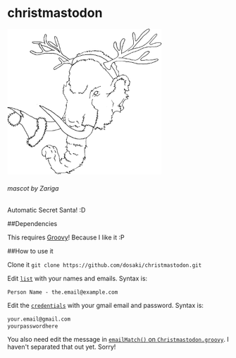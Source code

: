 christmastodon
==============

<img src="https://raw.githubusercontent.com/dosaki/christmastodon/master/christmastodon.png"/>

###### mascot by Zariga

Automatic Secret Santa! :D

##Dependencies

This requires [Groovy](http://groovy.codehaus.org/)! Because I like it :P


##How to use it

Clone it `git clone https://github.com/dosaki/christmastodon.git`

Edit [`list`](https://github.com/dosaki/christmastodon/blob/master/list) with your names and emails.
Syntax is:
```
Person Name - the.email@example.com
```

Edit the [`credentials`](https://github.com/dosaki/christmastodon/blob/master/credentials) with your gmail email and password. Syntax is:
```
your.email@gmail.com
yourpasswordhere
```

You also need edit the message in [`emailMatch()` on `Christmastodon.groovy`](https://github.com/dosaki/christmastodon/blob/master/Christmastodon.groovy#L56).
I haven't separated that out yet. Sorry!
